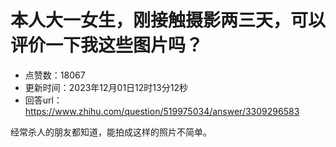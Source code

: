 # 本人大一女生，刚接触摄影两三天，可以评价一下我这些图片吗？
- 点赞数：18067
- 更新时间：2023年12月01日12时13分12秒
- 回答url：https://www.zhihu.com/question/519975034/answer/3309296583
<body>
 <p data-pid="gExOtUBh">经常杀人的朋友都知道，能拍成这样的照片不简单。</p>
</body>